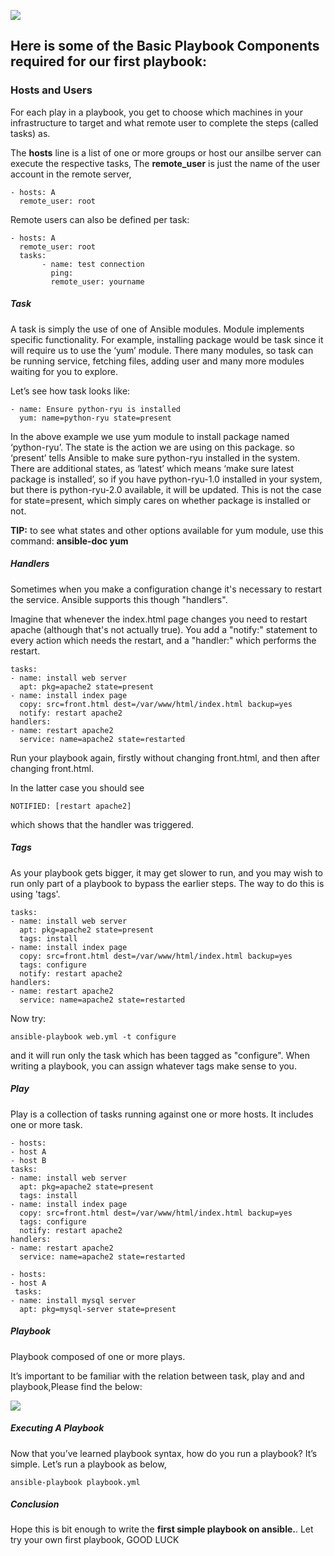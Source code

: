 
![](https://image.ibb.co/ccDMjv/ansible.jpg)

## Here is some of the Basic Playbook Components required for our first playbook:

### Hosts and Users
For each play in a playbook, you get to choose which machines in your infrastructure to target and what remote user to complete the steps (called tasks) as.

The **hosts** line is a list of one or more groups or host our ansilbe server can execute the respective tasks,
The **remote_user** is just the name of the user account in the remote server,

    - hosts: A
      remote_user: root

Remote users can also be defined per task:
    
    - hosts: A
      remote_user: root
      tasks:
           - name: test connection
             ping:
             remote_user: yourname

##### Task 
A task  is simply the use of one of Ansible modules. Module implements specific functionality.  For example, installing package would be task since it will require us to use the ‘yum’ module. There many modules, so task can be running service, fetching files, adding user and many more modules waiting for you to explore.

Let’s see how task looks like:

    - name: Ensure python-ryu is installed
      yum: name=python-ryu state=present
      
In the above example we use yum module to install package named ‘python-ryu’. The state is the action we are using on this package. so ‘present’ tells Ansible to make sure python-ryu installed in the system. There are additional states, as ‘latest’ which means ‘make sure latest package is installed’, so if you have python-ryu-1.0 installed in your system, but there is python-ryu-2.0 available, it will be updated. This is not the case for state=present, which simply cares on whether package is installed or not.

**TIP:** to see what states and other options available for yum module, use this command: **ansible-doc yum**

##### Handlers

Sometimes when you make a configuration change it's necessary to restart the service. Ansible supports this though "handlers".

Imagine that whenever the index.html page changes you need to restart apache (although that's not actually true). You add a "notify:" statement to every action which needs the restart, and a "handler:" which performs the restart.

    tasks:
    - name: install web server
      apt: pkg=apache2 state=present
    - name: install index page
      copy: src=front.html dest=/var/www/html/index.html backup=yes
      notify: restart apache2
    handlers:
    - name: restart apache2
      service: name=apache2 state=restarted
      
Run your playbook again, firstly without changing front.html, and then after changing front.html.

In the latter case you should see

    NOTIFIED: [restart apache2]

which shows that the handler was triggered.

##### Tags

As your playbook gets bigger, it may get slower to run, and you may wish to run only part of a playbook to bypass the earlier steps. The way to do this is using 'tags'. 

    tasks:
    - name: install web server
      apt: pkg=apache2 state=present
      tags: install
    - name: install index page
      copy: src=front.html dest=/var/www/html/index.html backup=yes
      tags: configure
      notify: restart apache2
    handlers:
    - name: restart apache2
      service: name=apache2 state=restarted
      
Now try:

    ansible-playbook web.yml -t configure
    
and it will run only the task which has been tagged as "configure". When writing a playbook, you can assign whatever tags make sense to you.

##### Play

Play is a collection of tasks running against one or more hosts. It includes one or more task.

    - hosts:
    - host A
    - host B
    tasks:  
    - name: install web server
      apt: pkg=apache2 state=present
      tags: install
    - name: install index page
      copy: src=front.html dest=/var/www/html/index.html backup=yes
      tags: configure
      notify: restart apache2
    handlers:
    - name: restart apache2
      service: name=apache2 state=restarted

    - hosts:
    - host A
     tasks:
    - name: install mysql server
      apt: pkg=mysql-server state=present

##### Playbook

Playbook composed of one or more plays.

It’s important to be familiar with the relation between task, play and and playbook,Please find the below:

![](https://image.ibb.co/bWRASF/ansible_1.jpg)

##### Executing A Playbook

Now that you’ve learned playbook syntax, how do you run a playbook? It’s simple. Let’s run a playbook as below,

    ansible-playbook playbook.yml

##### Conclusion
Hope this is bit enough to write the **first simple playbook on ansible.**. Let try your own first playbook, GOOD LUCK 

